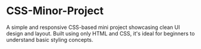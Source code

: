 # CSS-Minor-Project
A simple and responsive CSS-based mini project showcasing clean UI design and layout. Built using only HTML and CSS, it's ideal for beginners to understand basic styling concepts.
